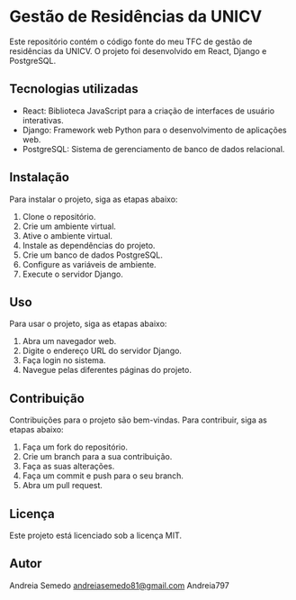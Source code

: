 # Gestão de Residências da UNICV

Este repositório contém o código fonte do meu TFC de gestão de residências da UNICV. O projeto foi desenvolvido em React, Django e PostgreSQL.

## Tecnologias utilizadas

* React: Biblioteca JavaScript para a criação de interfaces de usuário interativas.
* Django: Framework web Python para o desenvolvimento de aplicações web.
* PostgreSQL: Sistema de gerenciamento de banco de dados relacional.

## Instalação

Para instalar o projeto, siga as etapas abaixo:

1. Clone o repositório.
2. Crie um ambiente virtual.
3. Ative o ambiente virtual.
4. Instale as dependências do projeto.
5. Crie um banco de dados PostgreSQL.
6. Configure as variáveis de ambiente.
7. Execute o servidor Django.

## Uso

Para usar o projeto, siga as etapas abaixo:

1. Abra um navegador web.
2. Digite o endereço URL do servidor Django.
3. Faça login no sistema.
4. Navegue pelas diferentes páginas do projeto.

## Contribuição

Contribuições para o projeto são bem-vindas. Para contribuir, siga as etapas abaixo:

1. Faça um fork do repositório.
2. Crie um branch para a sua contribuição.
3. Faça as suas alterações.
4. Faça um commit e push para o seu branch.
5. Abra um pull request.

## Licença

Este projeto está licenciado sob a licença MIT.

## Autor

Andreia Semedo
andreiasemedo81@gmail.com
Andreia797

